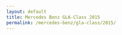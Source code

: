 ```yaml
---
layout: default
title: Mercedes Benz GLA-Class 2015
permalink: /mercedes-benz/gla-class/2015/
---
```

